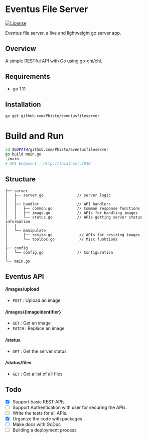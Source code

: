 # Eventus File Server

[![License](https://img.shields.io/github/license/phisto/eventusfileserver.svg)](https://github.com/Phisto/eventusfileserver)

Eventus file server, a live and lightweight go server app.

## Overview

A simple RESTful API with Go using go-chi/chi.

## Requirements

-  go 1.11

## Installation

```bash
go get github.com/Phisto/eventusfileserver
```

# Build and Run
```bash
cd $GOPATH/github.com/Phisto/eventusfileserver
go build main.go
./main
# API Endpoint : http://localhost:1910
```

## Structure
```
├── server
│   ├── server.go               // server logic
│   │
│   ├── handler                 // API handlers
│   │   ├── common.go           // Common response functions
│   │   ├── image.go            // APIs for handling images
│   │   └── status.go           // APIs getting server status information
│   │
│   └── manipulate
│       ├── resize.go            // APIs for resizing images
│       └── toolbox.go           // Misc funktions
│
├── config
│   └── config.go               // Configuration
│
└── main.go               
```


## Eventus API

#### /images/upload
* `POST`    : Upload an image

#### /images/{imageIdentifier}
* `GET`     : Get an image
* `PATCH`   : Replace an image

#### /status
* `GET`     : Get the server status

#### /status/files
* `GET`     : Get a list of all files

## Todo

- [x] Support basic REST APIs.
- [ ] Support Authentication with user for securing the APIs.
- [ ] Write the tests for all APIs.
- [x] Organize the code with packages
- [ ] Make docs with GoDoc
- [ ] Building a deployment process 
